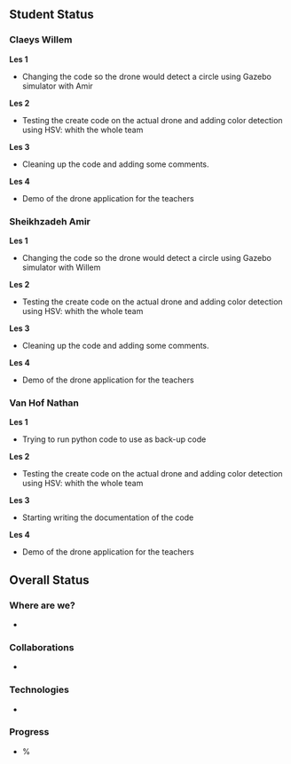 ## Student Status
### Claeys Willem
**Les 1**

- Changing the code so the drone would detect a circle using Gazebo simulator with Amir

**Les 2**

- Testing the create code on the actual drone and adding color detection using HSV: whith the whole team

**Les 3**

- Cleaning up the code and adding some comments.

**Les 4**

- Demo of the drone application for the teachers


### Sheikhzadeh Amir
**Les 1**

- Changing the code so the drone would detect a circle using Gazebo simulator with Willem

**Les 2**

- Testing the create code on the actual drone and adding color detection using HSV: whith the whole team

**Les 3**

- Cleaning up the code and adding some comments.

**Les 4**

- Demo of the drone application for the teachers


### Van Hof Nathan
**Les 1**

- Trying to run python code to use as back-up code
 
**Les 2**

- Testing the create code on the actual drone and adding color detection using HSV: whith the whole team

**Les 3**

- Starting writing the documentation of the code  

**Les 4**

- Demo of the drone application for the teachers


## Overall Status
### Where are we?
- 
### Collaborations
- 
### Technologies
- 
### Progress
- %
